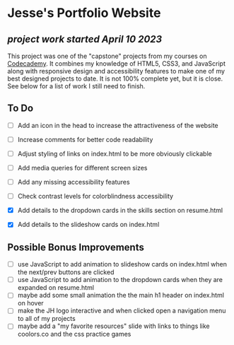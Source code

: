 # Jesse's Portfolio Website
*project work started April 10 2023*
---
This project was one of the "capstone" projects from my courses on [Codecademy](https://www.codecademy.com/). It combines my knowledge of
HTML5, CSS3, and JavaScript along with responsive design and accessibility features to make one of my best designed projects to date. It is not 
100% complete yet, but it is close. See below for a list of work I still need to finish.

## To Do

- [ ] Add an icon in the head to increase the attractiveness of the website
- [ ] Increase comments for better code readability
- [ ] Adjust styling of links on index.html to be more obviously clickable

- [ ] Add media queries for different screen sizes
- [ ] Add any missing accessibility features
- [ ] Check contrast levels for colorblindness accessibility

- [x] Add details to the dropdown cards in the skills section on resume.html
- [x] Add details to the slideshow cards on index.html

## Possible Bonus Improvements

- [ ] use JavaScript to add animation to slideshow cards on index.html when the next/prev buttons are clicked
- [ ] use JavaScript to add animation to the dropdown cards when they are expanded on resume.html
- [ ] maybe add some small animation the the main h1 header on index.html on hover
- [ ] make the JH logo interactive and when clicked open a navigation menu to all of my projects
- [ ] maybe add a "my favorite resources" slide with links to things like coolors.co and the css practice games